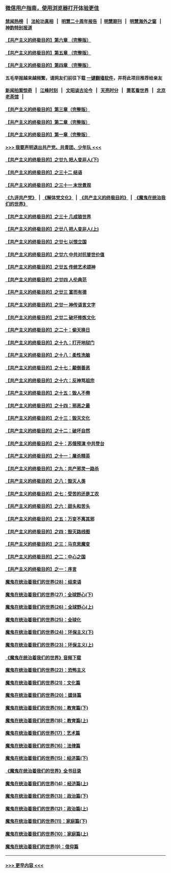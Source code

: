 ### [微信用户指南，使用浏览器打开体验更佳](https://github.com/gfw-breaker/banned-news1/blob/master/indexes/wechat-guide.md?t=0)
#### [禁闻热榜](热点新闻.md?t=0)  &nbsp;&nbsp;|&nbsp;&nbsp; [法轮功真相](https://github.com/gfw-breaker/truth/blob/master/README.md?t=0) &nbsp;&nbsp;|&nbsp;&nbsp; [明慧二十周年报告](https://github.com/gfw-breaker/mh-reports/blob/master/README.md?t=0) &nbsp;&nbsp;|&nbsp;&nbsp;[明慧期刊](https://github.com/gfw-breaker/mh-qikan) &nbsp;&nbsp;|&nbsp;&nbsp; [明慧海外之窗](https://github.com/gfw-breaker/mh-news/blob/master/README.md?t=0) &nbsp;&nbsp;|&nbsp;&nbsp; [神韵特别报道](https://github.com/gfw-breaker/mh-news/blob/master/shenyun.md?t=0)
#### [【共产主义的终极目的】第六章 （完整版）](../pages/nsc422/n11428913.md?t=02051144) 
#### [【共产主义的终极目的】第五章 （完整版）](../pages/nsc422/n11428912.md?t=02051144) 
#### [【共产主义的终极目的】第四章 （完整版）](../pages/nsc422/n11428907.md?t=02051144) 
#### 五毛举报越来越频繁，请网友们前往下载 [一键翻墙软件](https://github.com/gfw-breaker/ssr-accounts)，并将此项目推荐给亲友
#### [新闻拍案惊奇](https://github.com/gfw-breaker/banned-news1/blob/master/pages/link4.md) &nbsp;&nbsp;|&nbsp;&nbsp; [江峰时刻](https://github.com/gfw-breaker/banned-news1/blob/master/pages/link4.md) &nbsp;&nbsp;|&nbsp;&nbsp; [文昭谈古论今](https://github.com/gfw-breaker/banned-news1/blob/master/pages/link4.md) &nbsp;&nbsp;|&nbsp;&nbsp; [天亮时分](https://github.com/gfw-breaker/banned-news1/blob/master/pages/link4.md) &nbsp;&nbsp;|&nbsp;&nbsp; [萧茗看世界](https://github.com/gfw-breaker/banned-news1/blob/master/pages/link4.md) &nbsp;&nbsp;|&nbsp;&nbsp; [北京老茶馆](https://github.com/gfw-breaker/banned-news1/blob/master/pages/link4.md) &nbsp;&nbsp;|&nbsp;&nbsp; 
#### [【共产主义的终极目的】第三章（完整版）](../pages/nsc422/n11428848.md?t=02051144) 
#### [【共产主义的终极目的】第二章（完整版）](../pages/nsc422/n11428831.md?t=02051144) 
#### [【共产主义的终极目的】第一章（完整版）](../pages/nsc422/n11417651.md?t=02051144) 
#### [>>> 我要声明退出共产党、共青团、少年队 <<<](https://github.com/begood0513/goodnews/blob/master/quit/letter.md) 
#### [【共产主义的终极目的】之廿九 把人变非人(下)](../pages/nsc422/n11344140.md?t=02051144) 
#### [【共产主义的终极目的】之三十二 结语](../pages/nsc422/n11360535.md?t=02051144) 
#### [【共产主义的终极目的】之三十一 末世景观](../pages/nsc422/n11351129.md?t=02051144) 
#### [《九评共产党》](https://github.com/begood0513/9ping.md/blob/master/README.md) &nbsp;|&nbsp; [《解体党文化》](../../../../jtdwh.md/blob/master/README.md)  &nbsp;|&nbsp; [《共产主义的终极目的》](../../../../gczydzjmd.md/blob/master/README.md) &nbsp;|&nbsp; [《魔鬼在统治我们的世界》](../../../../mgztzwmdsj.md/blob/master/README.md) 
#### [【共产主义的终极目的】之三十 几成狼世界](../pages/nsc422/n11348280.md?t=02051144) 
#### [【共产主义的终极目的】之廿八 把人变非人(上)](../pages/nsc422/n11340492.md?t=02051144) 
#### [【共产主义的终极目的】之廿七 以恨立国](../pages/nsc422/n11336944.md?t=02051144) 
#### [【共产主义的终极目的】之廿六 中共对抗普世价值](../pages/nsc422/n11324785.md?t=02051144) 
#### [【共产主义的终极目的】之廿五 传统艺术颂神](../pages/nsc422/n11296396.md?t=02051144) 
#### [【共产主义的终极目的】之廿四 人伦典范](../pages/nsc422/n11296397.md?t=02051144) 
#### [【共产主义的终极目的】之廿三 富而有德](../pages/nsc422/n11283598.md?t=02051144) 
#### [【共产主义的终极目的】之廿一 神传语言文字](../pages/nsc422/n11263265.md?t=02051144) 
#### [【共产主义的终极目的】之廿二 破坏修炼文化](../pages/nsc422/n11245728.md?t=02051144) 
#### [【共产主义的终极目的】之二十：偷天换日](../pages/nsc422/n11238846.md?t=02051144) 
#### [【共产主义的终极目的】之十九：打开地狱门](../pages/nsc422/n11206376.md?t=02051144) 
#### [【共产主义的终极目的】之十八：柔性洗脑](../pages/nsc422/n11199994.md?t=02051144) 
#### [【共产主义的终极目的】之十七：颠倒善恶](../pages/nsc422/n11179782.md?t=02051144) 
#### [【共产主义的终极目的】之十六：反神骂祖宗](../pages/nsc422/n11166798.md?t=02051144) 
#### [【共产主义的终极目的】之十五：毁人不倦](../pages/nsc422/n11166792.md?t=02051144) 
#### [【共产主义的终极目的】之十四：邪恶之最](../pages/nsc422/n11150249.md?t=02051144) 
#### [【共产主义的终极目的】之十三：毁灭文化](../pages/nsc422/n11135227.md?t=02051144) 
#### [【共产主义的终极目的】之十二：破坏自然](../pages/nsc422/n11135214.md?t=02051144) 
#### [【共产主义的终极目的】之十：苏俄预演 中共登台](../pages/nsc422/n11118424.md?t=02051144) 
#### [【共产主义的终极目的】之十一：屠杀精英](../pages/nsc422/n11118442.md?t=02051144) 
#### [【共产主义的终极目的】之九：共产邪灵一路杀](../pages/nsc422/n11114139.md?t=02051144) 
#### [【共产主义的终极目的】之八：毁灭人类](../pages/nsc422/n11108503.md?t=02051144) 
#### [【共产主义的终极目的】之七：受苦的还是工农](../pages/nsc422/n11101809.md?t=02051144) 
#### [【共产主义的终极目的】之六：甜头和苦头](../pages/nsc422/n11096971.md?t=02051144) 
#### [【共产主义的终极目的】之五：万变不离其邪](../pages/nsc422/n11091285.md?t=02051144) 
#### [【共产主义的终极目的】之四：毁灭路线图](../pages/nsc422/n11086284.md?t=02051144) 
#### [【共产主义的终极目的】之三：马克思魔变](../pages/nsc422/n11061941.md?t=02051144) 
#### [【共产主义的终极目的】之二：中心之国](../pages/nsc422/n11047728.md?t=02051144) 
#### [【共产主义的终极目的】之一：序言](../pages/nsc422/n11086077.md?t=02051144) 
#### [魔鬼在统治着我们的世界(28)：结束语](../pages/nsc422/n10936246.md?t=02051144) 
#### [魔鬼在统治着我们的世界(27)：全球野心(下)](../pages/nsc422/n10928319.md?t=02051144) 
#### [魔鬼在统治着我们的世界(26)：全球野心(上)](../pages/nsc422/n10900318.md?t=02051144) 
#### [魔鬼在统治着我们的世界(25)：全球化](../pages/nsc422/n10788205.md?t=02051144) 
#### [魔鬼在统治着我们的世界(24)：环保主义(下)](../pages/nsc422/n10695307.md?t=02051144) 
#### [魔鬼在统治着我们的世界(23)：环保主义(上)](../pages/nsc422/n10688613.md?t=02051144) 
#### [《魔鬼在统治着我们的世界》音频下载](../pages/nsc422/n10635553.md?t=02051144) 
#### [魔鬼在统治着我们的世界(22)：恐怖主义](../pages/nsc422/n10614727.md?t=02051144) 
#### [魔鬼在统治着我们的世界(21)：文化篇](../pages/nsc422/n10597706.md?t=02051144) 
#### [魔鬼在统治着我们的世界(20)：媒体篇](../pages/nsc422/n10586579.md?t=02051144) 
#### [魔鬼在统治着我们的世界(19)：教育篇(下)](../pages/nsc422/n10564808.md?t=02051144) 
#### [魔鬼在统治着我们的世界(18)：教育篇(上)](../pages/nsc422/n10526970.md?t=02051144) 
#### [魔鬼在统治着我们的世界(17)：艺术篇](../pages/nsc422/n10499093.md?t=02051144) 
#### [魔鬼在统治着我们的世界(16)：法律篇](../pages/nsc422/n10485969.md?t=02051144) 
#### [魔鬼在统治着我们的世界(15)：经济篇(下)](../pages/nsc422/n10469975.md?t=02051144) 
#### [《魔鬼在统治着我们的世界》全书目录](../pages/nsc422/n10464261.md?t=02051144) 
#### [魔鬼在统治着我们的世界(14)：经济篇(上)](../pages/nsc422/n10457370.md?t=02051144) 
#### [魔鬼在统治着我们的世界(13)：政治篇(下)](../pages/nsc422/n10448270.md?t=02051144) 
#### [魔鬼在统治着我们的世界(12)：政治篇(上)](../pages/nsc422/n10444576.md?t=02051144) 
#### [魔鬼在统治着我们的世界(11)：家庭篇(下)](../pages/nsc422/n10440961.md?t=02051144) 
#### [魔鬼在统治着我们的世界(10)：家庭篇(上)](../pages/nsc422/n10435448.md?t=02051144) 
#### [魔鬼在统治着我们的世界(9)：信仰篇](../pages/nsc422/n10432159.md?t=02051144) 

----
#### [ >>> 更早内容 <<< ](../indexes/nsc422-earlier.md)
